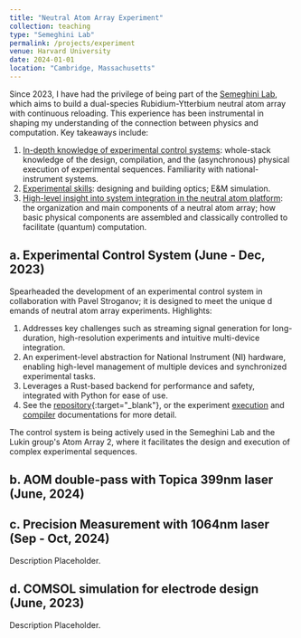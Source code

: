 ```yaml
---
title: "Neutral Atom Array Experiment"
collection: teaching
type: "Semeghini Lab"
permalink: /projects/experiment
venue: Harvard University
date: 2024-01-01
location: "Cambridge, Massachusetts"
---
```


Since 2023, I have had the privilege of 
being part of the [Semeghini Lab](https://semeghini.seas.harvard.edu/research-2/), 
which aims to  build a dual-species Rubidium-Ytterbium neutral atom array 
with continuous reloading. This experience has been instrumental in 
shaping my understanding of the connection between physics and computation. 
Key takeaways include: 

1. <u>In-depth knowledge of experimental control systems</u>: 
    whole-stack knowledge of the design, compilation, and the (asynchronous) 
    physical execution of experimental sequences. Familiarity with 
    national-instrument systems. 
2. <u>Experimental skills</u>: 
    designing and building optics; E&M simulation.  
3. <u>High-level insight into system integration in the neutral atom platform</u>: 
    the organization and main components of a neutral atom array; 
    how basic physical components are assembled
    and classically controlled to facilitate (quantum) computation. 


a. Experimental Control System (June - Dec, 2023)
------

Spearheaded the development of an 
experimental control system in collaboration with Pavel Stroganov; 
it is designed to meet the unique d
emands of neutral atom array experiments. 
Highlights: 

1. Addresses key challenges such as streaming signal 
    generation for long-duration, high-resolution experiments and intuitive multi-device integration.
2. An experiment-level abstraction for National Instrument (NI) hardware, 
    enabling high-level management of multiple devices and synchronized experimental tasks. 
3. Leverages a Rust-based backend for performance and safety, integrated with Python for ease of use. 
4. See the [repository](https://github.com/Semeghini-Lab/NI-experiment-control){:target="_blank"}, or 
    the experiment [execution](https://docs.rs/niexpctrl_backend/0.1.0/niexpctrl_backend/) 
    and [compiler](https://docs.rs/nicompiler_backend/0.3.0/nicompiler_backend) 
    documentations for more detail. 

The control system is being actively used in the Semeghini Lab and the Lukin group's Atom Array 2, 
where it facilitates the design and execution of complex experimental sequences. 

b. AOM double-pass with Topica 399nm laser (June, 2024)
------

c. Precision Measurement with 1064nm laser (Sep - Oct, 2024)
------

Description Placeholder.

d. COMSOL simulation for electrode design (June, 2023)
------

Description Placeholder.